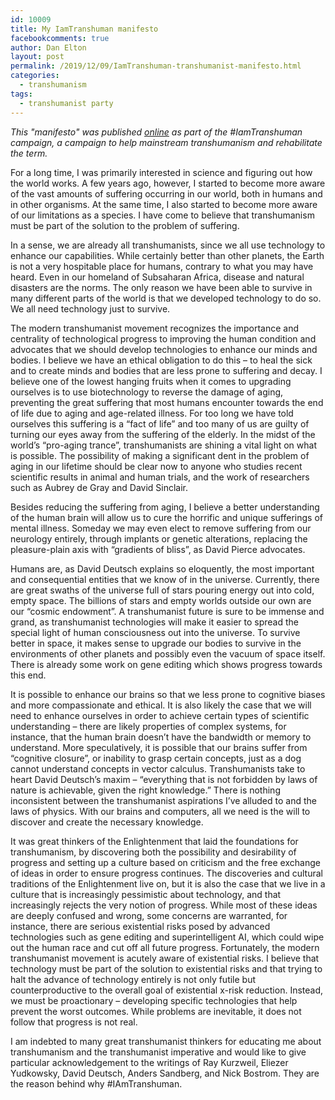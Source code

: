 ```yaml
---
id: 10009
title: My IamTranshuman manifesto
facebookcomments: true
author: Dan Elton
layout: post
permalink: /2019/12/09/IamTranshuman-transhumanist-manifesto.html
categories:
  - transhumanism
tags:
  - transhumanist party
---
```


*This "manifesto" was published [online](https://iamtranshuman.org/2019/12/11/dan-elton/) as part of the #IamTranshuman campaign, a campaign to help mainstream transhumanism and rehabilitate the term.*

For a long time, I was primarily interested in science and figuring out how the world works. A few years ago, however, I started to become more aware of the vast amounts of suffering occurring in our world, both in humans and in other organisms. At the same time, I also started to become more aware of our limitations as a species. I have come to believe that transhumanism must be part of the solution to the problem of suffering.

In a sense, we are already all transhumanists, since we all use technology to enhance our capabilities. While certainly better than other planets, the Earth is not a very hospitable place for humans, contrary to what you may have heard. Even in our homeland of Subsaharan Africa, disease and natural disasters are the norms. The only reason we have been able to survive in many different parts of the world is that we developed technology to do so. We all need technology just to survive.

The modern transhumanist movement recognizes the importance and centrality of technological progress to improving the human condition and advocates that we should develop technologies to enhance our minds and bodies. I believe we have an ethical obligation to do this – to heal the sick and to create minds and bodies that are less prone to suffering and decay. I believe one of the lowest hanging fruits when it comes to upgrading ourselves is to use biotechnology to reverse the damage of aging, preventing the great suffering that most humans encounter towards the end of life due to aging and age-related illness. For too long we have told ourselves this suffering is a “fact of life” and too many of us are guilty of turning our eyes away from the suffering of the elderly. In the midst of the world’s “pro-aging trance”, transhumanists are shining a vital light on what is possible. The possibility of making a significant dent in the problem of aging in our lifetime should be clear now to anyone who studies recent scientific results in animal and human trials, and the work of researchers such as Aubrey de Gray and David Sinclair.

Besides reducing the suffering from aging, I believe a better understanding of the human brain will allow us to cure the horrific and unique sufferings of mental illness. Someday we may even elect to remove suffering from our neurology entirely, through implants or genetic alterations, replacing the pleasure-plain axis with “gradients of bliss”, as David Pierce advocates.

Humans are, as David Deutsch explains so eloquently, the most important and consequential entities that we know of in the universe. Currently, there are great swaths of the universe full of stars pouring energy out into cold, empty space. The billions of stars and empty worlds outside our own are our “cosmic endowment”. A transhumanist future is sure to be immense and grand, as transhumanist technologies will make it easier to spread the special light of human consciousness out into the universe. To survive better in space, it makes sense to upgrade our bodies to survive in the environments of other planets and possibly even the vacuum of space itself. There is already some work on gene editing which shows progress towards this end.

It is possible to enhance our brains so that we less prone to cognitive biases and more compassionate and ethical. It is also likely the case that we will need to enhance ourselves in order to achieve certain types of scientific understanding – there are likely properties of complex systems, for instance, that the human brain doesn’t have the bandwidth or memory to understand. More speculatively, it is possible that our brains suffer from  “cognitive closure”, or inability to grasp certain concepts, just as a dog cannot understand concepts in vector calculus. Transhumanists take to heart David Deutsch’s maxim – “everything that is not forbidden by laws of nature is achievable, given the right knowledge.” There is nothing inconsistent between the transhumanist aspirations I’ve alluded to and the laws of physics. With our brains and computers, all we need is the will to discover and create the necessary knowledge.

It was great thinkers of the Enlightenment that laid the foundations for transhumanism, by discovering both the possibility and desirability of progress and setting up a culture based on criticism and the free exchange of ideas in order to ensure progress continues. The discoveries and cultural traditions of the Enlightenment live on, but it is also the case that we live in a culture that is increasingly pessimistic about technology, and that increasingly rejects the very notion of progress. While most of these ideas are deeply confused and wrong, some concerns are warranted, for instance, there are serious existential risks posed by advanced technologies such as gene editing and superintelligent AI, which could wipe out the human race and cut off all future progress. Fortunately, the modern transhumanist movement is acutely aware of existential risks. I believe that technology must be part of the solution to existential risks and that trying to halt the advance of technology entirely is not only futile but counterproductive to the overall goal of existential x-risk reduction. Instead, we must be proactionary – developing specific technologies that help prevent the worst outcomes. While problems are inevitable, it does not follow that progress is not real.

I am indebted to many great transhumanist thinkers for educating me about transhumanism and the transhumanist imperative and would like to give particular acknowledgement to the writings of Ray Kurzweil, Eliezer Yudkowsky, David Deutsch, Anders Sandberg, and Nick Bostrom. They are the reason behind why #IAmTranshuman.
